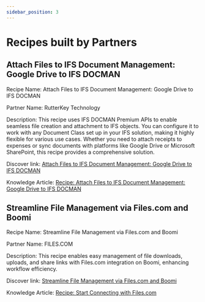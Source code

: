 ```yaml
---
sidebar_position: 3
---
```



# Recipes built by Partners

<head>
  <meta name="guidename" content="Partner Portal"/>
  <meta name="context" content="GUID-6f1d1b6f-26d3-4085-b3b0-441965dc7232"/>
</head>

## Attach Files to IFS Document Management: Google Drive to IFS DOCMAN

Recipe Name: Attach Files to IFS Document Management: Google Drive to IFS DOCMAN

Partner Name: RutterKey Technology

Description: This recipe uses IFS DOCMAN Premium APIs to enable seamless file creation and attachment to IFS objects. You can configure it to work with any Document Class set up in your IFS solution, making it highly flexible for various use cases. Whether you need to attach receipts to expenses or sync documents with platforms like Google Drive or Microsoft SharePoint, this recipe provides a comprehensive solution.

Discover link: [Attach Files to IFS Document Management: Google Drive to IFS DOCMAN](https://discover.boomi.com/solutions/attach-files-to-ifs-document-management-google-drive-to-ifs-docman) 

Knowledge Article: [Recipe: Attach Files to IFS Document Management: Google Drive to IFS DOCMAN](https://community.boomi.com/s/article/Attach-Files-to-IFS-Document-Management-Google-Drive-to-IFS-DOCMAN) 


## Streamline File Management via Files.com and Boomi

Recipe Name: Streamline File Management via Files.com and Boomi

Partner Name: FILES.COM 

Description: This recipe enables easy management of file downloads, uploads, and share links with Files.com integration on Boomi, enhancing workflow efficiency.

Discover link: [Streamline File Management via Files.com and Boomi](https://discover.boomi.com/solutions/streamline-file-management-via-files-com-and-boomi) 

Knowledge Article: [Recipe: Start Connecting with Files.com](https://community.boomi.com/s/article/Start-Connecting-with-Files-com) 
